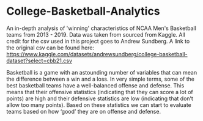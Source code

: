 # College-Basketball-Analytics

An in-depth analysis of 'winning' characteristics of NCAA Men's Basketball teams from 2013 - 2019. 
Data was taken from sourced from Kaggle. All credit for the csv used in this project goes to Andrew Sundberg. A link to the original csv can be found here: https://www.kaggle.com/datasets/andrewsundberg/college-basketball-dataset?select=cbb21.csv

Basketball is a game with an astounding number of variables that can mean the difference between a win and a loss. In very simple terms, some of the best basketball teams have a well-balanced offense and defense. This means that their offensive statistics (indicating that they can score a lot of points) are high and their defensive statistics are low (indicating that don’t allow too many points). Based on these statistics we can start to evaluate teams based on how ‘good’ they are on offense and defense.
